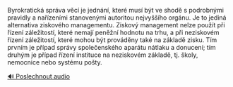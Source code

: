
Byrokratická správa věcí je jednání, které musí být ve shodě s podrobnými pravidly a nařízeními stanovenými autoritou nejvyššího orgánu. Je to jediná alternativa ziskového managementu. Ziskový management nelze použít při řízení záležitostí, které nemají peněžní hodnotu na trhu, a při neziskovém řízení záležitostí, které mohou být prováděny také na základě zisku. Tím prvním je případ správy společenského aparátu nátlaku a donucení; tím druhým je případ řízení instituce na neziskovém základě, tj. školy, nemocnice nebo systému pošty.

[🔊 Poslechnout audio](/data/7-paragraphs/audio/chapter_61/para_002-Byrokratick-sprva-vc-je-jednn-kter-mus-b.mp3)
